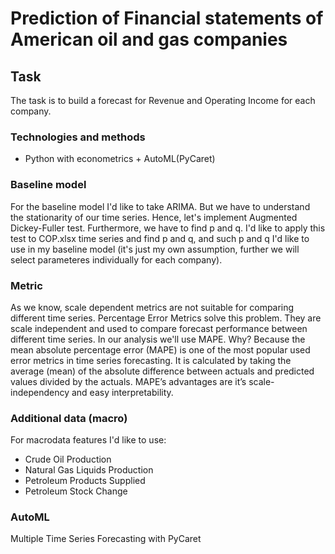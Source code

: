 # Prediction of Financial statements of American oil and gas companies

## Task
The task is to build a forecast for Revenue and Operating Income for each company.

### Technologies and methods
* Python with econometrics + AutoML(PyCaret)

### Baseline model
For the baseline model I'd like to take ARIMA. But we have to understand the stationarity of our time series. Hence, let's implement Augmented Dickey-Fuller test. Furthermore, we have to find p and q. I'd like to apply this test to COP.xlsx time series and find p and q, and such p and q I'd like to use in my baseline model (it's just my own assumption, further we will select parameteres individually for each company).

### Metric 
As we know, scale dependent metrics are not suitable for comparing different time series. Percentage Error Metrics solve this problem. They are scale independent and used to compare forecast performance between different time series. In our analysis we'll use MAPE. Why? Because the mean absolute percentage error (MAPE) is one of the most popular used error metrics in time series forecasting. It is calculated by taking the average (mean) of the absolute difference between actuals and predicted values divided by the actuals. MAPE’s advantages are it’s scale-independency and easy interpretability.

### Additional data (macro)
For macrodata features I'd like to use:
* Crude Oil Production
* Natural Gas Liquids Production
* Petroleum Products Supplied
* Petroleum Stock Change

### AutoML
Multiple Time Series Forecasting with PyCaret
